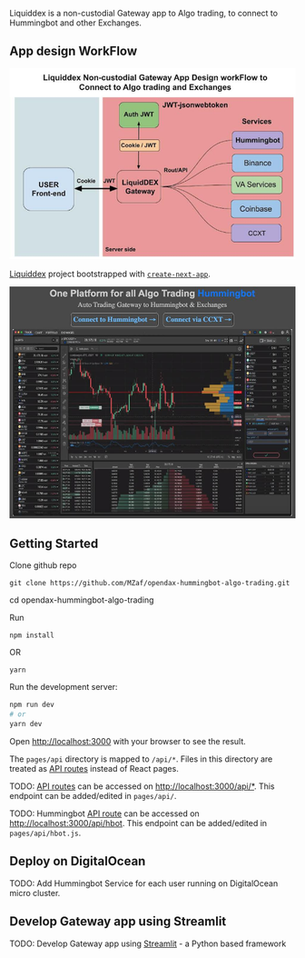 Liquiddex is a non-custodial Gateway app to Algo trading, to connect to Hummingbot and other Exchanges.

## App design WorkFlow

![Algo Trading Gateway App](https://github.com/MZaf/opendax-hummingbot-algo-trading/blob/main/public/Liquiddex-App-design-WorkFlow.jpg)

[Liquiddex](https://www.liquiddex.io/) project bootstrapped with [`create-next-app`](https://github.com/vercel/next.js/tree/canary/packages/create-next-app).

![Algo Trading Gateway App](https://github.com/MZaf/opendax-hummingbot-algo-trading/blob/main/public/Hummingbot-gateway-app.jpg)

## Getting Started

Clone github repo
```
git clone https://github.com/MZaf/opendax-hummingbot-algo-trading.git
```

cd opendax-hummingbot-algo-trading

Run
```
npm install
```
OR
```
yarn 
```

Run the development server:

```bash
npm run dev
# or
yarn dev
```

Open [http://localhost:3000](http://localhost:3000) with your browser to see the result.

The `pages/api` directory is mapped to `/api/*`. Files in this directory are treated as [API routes](https://nextjs.org/docs/api-routes/introduction) instead of React pages.

TODO: [API routes](https://nextjs.org/docs/api-routes/introduction) can be accessed on [http://localhost:3000/api/*](https://www.liquiddex.io). This endpoint can be added/edited in `pages/api/`.

TODO: Hummingbot [API route](https://nextjs.org/docs/api-routes/introduction) can be accessed on [http://localhost:3000/api/hbot](https://www.liquiddex.io). This endpoint can be added/edited in `pages/api/hbot.js`.


## Deploy on DigitalOcean

TODO:
Add Hummingbot Service for each user running on DigitalOcean micro cluster. 

## Develop Gateway app using Streamlit
TODO:
Develop Gateway app using [Streamlit](https://github.com/streamlit/streamlit) - a Python based framework 